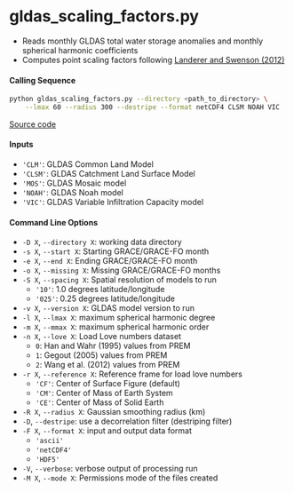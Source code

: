 gldas_scaling_factors.py
========================

- Reads monthly GLDAS total water storage anomalies and monthly spherical harmonic coefficients
- Computes point scaling factors following [Landerer and Swenson (2012)](https://doi.org/10.1029/2011WR011453)

#### Calling Sequence
```bash
python gldas_scaling_factors.py --directory <path_to_directory> \
    --lmax 60 --radius 300 --destripe --format netCDF4 CLSM NOAH VIC
```
[Source code](https://github.com/tsutterley/model-harmonics/blob/main/GLDAS/gldas_scaling_factors.py)

#### Inputs
- `'CLM'`: GLDAS Common Land Model
- `'CLSM'`: GLDAS Catchment Land Surface Model
- `'MOS'`: GLDAS Mosaic model
- `'NOAH'`: GLDAS Noah model
- `'VIC'`: GLDAS Variable Infiltration Capacity model

#### Command Line Options
- `-D X`, `--directory X`: working data directory
- `-s X`, `--start X`: Starting GRACE/GRACE-FO month
- `-e X`, `--end X`: Ending GRACE/GRACE-FO month
- `-o X`, `--missing X`: Missing GRACE/GRACE-FO months
- `-S X`, `--spacing X`: Spatial resolution of models to run
    * `'10'`: 1.0 degrees latitude/longitude
    * `'025'`: 0.25 degrees latitude/longitude
- `-v X`, `--version X`: GLDAS model version to run
- `-l X`, `--lmax X`: maximum spherical harmonic degree
- `-m X`, `--mmax X`: maximum spherical harmonic order
- `-n X`, `--love X`: Load Love numbers dataset
    * `0`: Han and Wahr (1995) values from PREM
    * `1`: Gegout (2005) values from PREM
    * `2`: Wang et al. (2012) values from PREM
- `-r X`, `--reference X`: Reference frame for load love numbers
    * `'CF'`: Center of Surface Figure (default)
    * `'CM'`: Center of Mass of Earth System
    * `'CE'`: Center of Mass of Solid Earth
- `-R X`, `--radius X`: Gaussian smoothing radius (km)
- `-D`, `--destripe`: use a decorrelation filter (destriping filter)
- `-F X`, `--format X`: input and output data format
    * `'ascii'`
    * `'netCDF4'`
    * `'HDF5'`
- `-V`, `--verbose`: verbose output of processing run
- `-M X`, `--mode X`: Permissions mode of the files created

